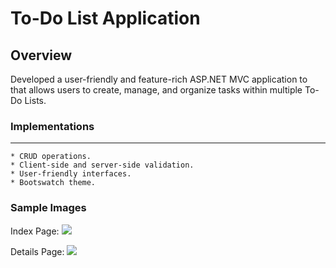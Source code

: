 ﻿# To-Do List Application

## Overview

Developed a user-friendly and feature-rich ASP.NET MVC application to that allows users to create, manage, and organize tasks within multiple To-Do Lists.

### Implementations
---

	* CRUD operations.
	* Client-side and server-side validation.
	* User-friendly interfaces.
	* Bootswatch theme.

### Sample Images

Index Page:
<img src="C:\Users\rushi\Pictures\Screenshots\Index page.png" style="width:400px height:200px left:0px"> 

Details Page:
<img src="C:\Users\rushi\Pictures\Screenshots\Details.png" style="width:500px height:400px left:0px"> 

